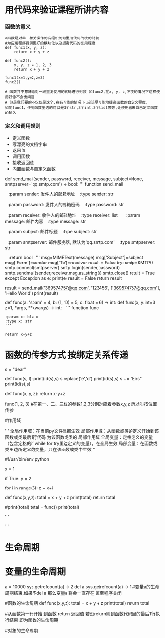 # 用代码来验证课程所讲内容

### 函数的意义
```
#函数是对单一相关操作的有组织的可重用代码的块的封装
#为应用程序提供更好的模块化以及提高代码的复用程度
def func1(x, y, z):
    return x + y + z

def func2():
    x, y, z = 1, 2, 3
    return x + y + z 

func1(x=1,y=2,z=3)
func2()

# 函数并不意味着对一段重复使用的代码进行封装 如func2,在x, y, z,不变的情况下这样使用好像不会出问题
# 但是我们要的不仅仅是这个,在有可能的情况下,应该尽可能地提高函数的自定义程度,
如同func1，传到函数里边的可以是3个str,3个int,3个list等等,让使用者来自己定义函数的输入
```
### 定义和调用规则

- 定义函数
- 写漂亮的文档字串
- 返回值
- 调用函数
- 接收返回值
- 内置函数与自定义函数

def send_mail(sender, password, receiver,  message, subject=None, smtpserver='qq.smtp.com') -> bool:
    ''' function send_mail
    
    :param sender: 发件人的邮箱地址
    :type sender: str
    
    :param password: 发件人的邮箱密码
    :type password: str
    
    :param receiver: 收件人的邮箱地址
    :type receiver: list
    
    :param message: 邮件内容
    :type message: str
    
    :param subject: 邮件标题
    :type subject: str
    
    :param smtpserver: 邮件服务器, 默认为'qq.smtp.com'
    :type smtpserver: str
    
    :return bool
    '''
    msg=MIMEText(message)
    msg['Subject']=subject
    msg['Form']=sender
    msg['To']=receiver
    result = False
    try:
      smtp=SMTP()
      smtp.connect(smtpserver)
      smtp.login(sender,password)
      smtp.sendmail(sender,receiver,msg.as_string())
      smtp.close()
      retult = True
    except Exception as e:
      print(e)
      result = False
    return result

result = send_mail('369574757@qq.com', '123456', ['369574757@qq.com'],  'Hello World')
print(result)

def func(a: 'spam' = 4, b: (1, 10) = 5, c: float = 6) -> int: 
def func(x, y:int=3 z=1, *args, **kwargs) -> int:
    ''' function func
    
    :param x: bla x
    :type x: str
    '''

    return x+y+z

# 函数的传参方式 按绑定关系传递
s = "dear"

def func(s, l):
  print(id(s),s)
  s.replace('e','d')
  print(id(s),s)
  s += "Eirs"
  print(id(s),s)


def func(x, y, z):
  return x-y+z
  
func(1, 2, 3) #在第一、二、三位的参数1,2,3分别对应着参数x,y,z 所以叫按位置传参

#作用域

'''
全局作用域：在当前py文件里都生效
局部作用域：从函数或类的定义开始到该函数或类最后1行代码 为该函数或类的 局部作用域
全局变量：定格定义的变量（包含定格的if while for try里边定义的变量），在全局生效
局部变量：在函数或类里边所定义的变量，只在该函数或类中生效
'''

#!/usr/bin/env python

x = 1

if True:
  y = 2

for i in range(5):
  z = x+i

def func(x,y,z):
  total = x + y + z
  print(total)
  return total

#print(total)
total = func()
print(total)

'''

'''


# 生命周期
# 变量的生命周期
a = 10000
sys.getrefcount(a) -> 2
del a
sys.getrefcount(a) -> 1
#变量a的生命周期结束,如果不del a   那么变量a 将会一直存在 直至程序关闭

#函数的生命周期
def func(x,y,z):
  total = x + y + z
  print(total)
  return total
  
#从函数第一行开始 到函数 return 返回值 若没return则到函数代码里的最后1行执行结束  即为函数的生命周期

#对象的生命周期
